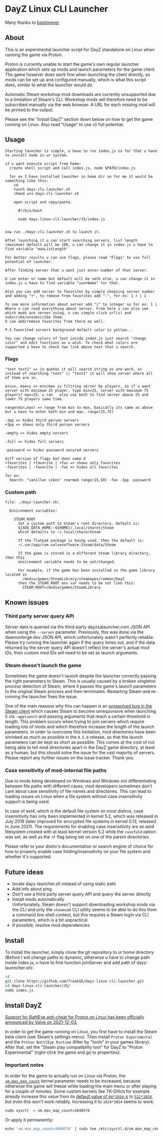 # DayZ Linux CLI Launcher

Many thanks to [bastimeyer][bastimeyer]

## About

This is an experimental launcher script for DayZ standalone on Linux when running the game via Proton.

Proton is currently unable to start the game's own regular launcher application which sets up mods and launch parameters for the game client. The game however does work fine when launching the client directly, so mods can be set up and configured manually, which is what this script does, similar to what the launcher would do.

Automatic Steam workshop mod downloads are currently unsupported due to a limitation of Steam's CLI. Workshop mods will therefore need to be subscribed manually via the web browser. A URL for each missing mod will be printed to the output.

Please see the "Install DayZ" section down below on how to get the game running on Linux.
Also read "Usage" to use cli full potential.

## Usage

```
Starting launcher is simple, u have to run index.js so for that u have to install node in ur system.

if u want execute script from home:
  create shell script and call index.js, node $PATH/index.js

  for ex I have installed launcher in home dir so for me it would be something like this:
    cd
    touch dayz-cli-launcher.sh
    chmod u+x dayz-cli-launcher.sh

    open script and copy/paste.

      #!/bin/bash

      node dayz-linux-cli-launcher/JS/index.js


now run ./dayz-cli-launcher.sh to launch it.

After launching it u can start searching servers, list length (maximum) default will be 100, u can change it in index.js u have to find variable "maxListLength"

For better results u can use flags, please read "Flags" to use full potential of launcher.

After finding server that u want just enter number of that server.

U can enter ur name but default will be smth else, u can change it in index.js u have to find variable "userName" for that.

Also you can add server to favorites by simple choosing server number and adding "+", to remove from favorites add "-", for ex: 1 + | 1 -

To see more information about server add "i" to integer so for ex: 1 i
Where u can read everything about server. From here u can also see which mods are server using, u can simple click url(s) and subscribe/unsubscribe them.
U can add/remove favorites from there as well.

P.S Favorited servers background default color is yellow...

You can change colors of text inside index.js just search "change color" and edit functions as u wish. To check what colors are supported u have to check two link above text that u search.
```

### Flags

```
"text text1" => in quotes it will search string as one word, so instead of searching "text" || "text1" it will show server where all of them are in.

min=x, max=y => min/max is filtring server by players, so if u want server with minimum 25 player, type min=25, server with maximum 75 players? max=25, u can   also use both to find server above 25 and lower 75 players same time.

range(min,max) => range from min to max, basically its same as above but u have to enter both min and max. range(25,75)

-3pp => hides third person servers
+3pp => shows only third person servers

-empty => hides empty servers

-full => hides full servers

-password => hides password secured servers

diff version of flags but does same d
+favorites | +favorite | +fav => shows only favorites
-favorites | -favorite | -fav => hides all favorites

for ex:
  Search: "vanilla+ vibes" rearmed range(15,50) -fav -3pp -password
```

### Custom path

```
file: ./dayz-launcher.sh:

  Environment variables:

    STEAM_ROOT
      Set a custom path to Steam's root directory. Default is:
      ${XDG_DATA_HOME:-${HOME}/.local/share}/Steam
      which defaults to ~/.local/share/Steam

      If the flatpak package is being used, then the default is:
      ~/.var/app/com.valvesoftware.Steam/data/Steam

      If the game is stored in a different Steam library directory, then this
      environment variable needs to be set/changed.

      For example, if the game has been installed in the game library located in
        /media/games/SteamLibrary/steamapps/common/DayZ
      then the STEAM_ROOT env var needs to be set like this:
        STEAM_ROOT=/media/games/SteamLibrary
```

## Known issues

### Third party server query API

Server data is queried via the third-party dayzsalauncher.com JSON API when using the `--server` parameter. Previously, this was done via the daemonforge.dev JSON API, which unfortunately wasn't perfectly reliable. Please try running the launcher again if the query times out, and if the data returned by the server query API doesn't reflect the server's actual mod IDs, then custom mod IDs will need to be set as launch arguments.

### Steam doesn't launch the game

Sometimes the game doesn't launch despite the launcher correctly passing the right parameters to Steam. This is usually caused by a broken singleton process detection of Steam, where it passes the game's launch parameters to the original Steam process and then terminates. Restarting Steam and re-running the launcher fixes the issue.

One of the main reasons why this can happen is an [unresolved bug in the Steam client](https://github.com/ValveSoftware/steam-for-linux/issues/5753) which causes Steam to become unresponsive when launching it via `-applaunch` and passing arguments that reach a certain threshold in length. This problem occurs when trying to join servers which require loading lots of mods and which therefore increase the length of the launch parameters. In order to overcome this limitation, mod directories have been shrinked as much as possible in the `0.5.0` release, so that the launch parameters can be kept as short as possible. This comes at the cost of not being able to tell mod directories apart in the DayZ game directory, at least as a human, but this should solve the issue for the vast majority of servers. Please report any further issues on the issue tracker. Thank you.

### Case sensitivity of mod-internal file paths

Due to mods being developed on Windows and Windows not differentiating between file paths with different cases, mod developers sometimes don't care about case sensitivity of file names and directories. This can lead to loading issues on Linux when a file system without case insensitivity support is being used.

In case of ext4, which is the default file system on most distros, case insensitivity has only been implemented in kernel 5.2, which was released in July 2019 (later improved for encrypted file systems in kernel 5.13, released in June 2021). The requirements for enabling case insensitivity are an ext4 filesystem created with at least kernel version 5.2 while the `casefold` option was set, as well as the `+F` flag being set on one of the parent directories.

Please refer to your distro's documentation or search engine of choice for how to properly enable case folding/insensitivity on your file system and whether it's supported.

## Future ideas

- locate dayz-launcher.sh instead of using static path
- Add info about ping
- Don't use a third party server query API and query the server directly
- Install mods automatically  
  Unfortunately, Steam doesn't support downloading workshop mods via the CLI and only the `steamcmd` CLI utility seems to be able to do this from a command line shell context, but this requires a Steam login via CLI parameters, which is a bit unpractical.
- If possible, resolve mod dependencies

## Install

To install the launcher, simply clone the git repository to ur home directory (Before I will change paths to dynamic, otherwise u have to change path inside index.js, u have to find function joinServer and add path of dayz-launncher.sh):

```sh
cd
git clone https://github.com/freakGE/dayz-linux-cli-launcher.git
cd dayz-linux-cli-launcher/JS/
node index.js
```

## Install DayZ

[Support for BattlEye anti-cheat for Proton on Linux has been officially announced by Valve on 2021-12-03.][battleye-announcement]

In order to get the game running on Linux, you first have to install the Steam beta client (see Steam's settings menu). Then install `Proton Experimental` and the `Proton BattlEye Runtime` (filter by "tools" in your games library). After that, set the "Steam play compatibility tool" for DayZ to "Proton Experimental" (right-click the game and go to properties).

### Important notes

In order for the game to actually run on Linux via Proton, the [`vm.max_map_count`][vm.max_map_count] kernel parameter needs to be increased, because otherwise the game will freeze while loading the main menu or after playing for a couple of minutes. Some custom kernels like TK-Glitch for example already increase this value from its [default value of `64*1024-6`][vm.max_map_count-default] to [`512*1024`][tkg-kernel-patch], but even this won't work reliably. Increasing it to `1024*1024` seems to work.

```sh
​sudo sysctl -w vm.max_map_count=1048576
```

Or apply it permanently:

```sh
​echo 'vm.max_map_count=1048576' | sudo tee /etc/sysctl.d/vm.max_map_count.conf
```

[bastimeyer]: https://github.com/bastimeyer
[battleye-announcement]: https://store.steampowered.com/news/group/4145017/view/3104663180636096966
[vm.max_map_count]: https://github.com/torvalds/linux/blob/v5.15/Documentation/admin-guide/sysctl/vm.rst#max_map_count
[vm.max_map_count-default]: https://github.com/torvalds/linux/blob/v5.15/include/linux/mm.h#L185-L202
[tkg-kernel-patch]: https://github.com/Frogging-Family/linux-tkg/blob/db405096bd7fb52656fc53f7c5ee87e7fe2f99c9/linux-tkg-patches/5.15/0003-glitched-base.patch#L477-L534
